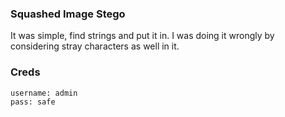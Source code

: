 ### Squashed Image Stego
It was simple, find strings and put it in. I was doing it wrongly by considering stray characters as well in it. 


### Creds
```
username: admin
pass: safe
```
